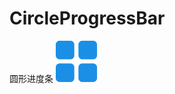 # CircleProgressBar
圆形进度条
![测试图片](https://github.com/Amoryan/CircleProgressBar/raw/master/screenShort/test.png)
